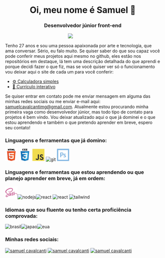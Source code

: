 
<h1 align="center">Oi, meu nome é Samuel &#129437;</h1>
<h3 align="center">Desenvolvedor júnior front-end</h3>
<img align="right" width="300" src="https://user-images.githubusercontent.com/104655361/177260769-570d1921-5a5f-4760-915e-8c7de690ff86.gif"/>
<br>





Tenho 27 anos e sou uma pessoa apaixonada por arte e tecnologia, que ama conversar. Sério, eu falo muito. Se quiser saber do que sou capaz você pode conferir meus projetos aqui mesmo no github, eles estão nos repositórios em destaque, lá tem uma descrição detalhada do que aprendi e porque decidi fazer o que fiz, mas se você quiser ver só o funcionamento vou deixar aqui o site de cada um para você conferir:  
<ul>
  <li><a href="https://calculadoragx.netlify.app">&#9881; Calculadora simples</a></li>
  <li><a href="curriculointerativo.netlify.app/">&#128221; Currículo interativo</a></li>
</ul>
Se quiser entrar em contato pode me enviar mensagem em alguma das minhas redes sociais ou me enviar e-mail aqui: <a href="https://github.com/Guaxininho/">samuelcavalcantimg@gmail.com</a>. Atualmente estou procurando minha primeira vaga como desenvolvedor júnior, mas todo tipo de contato para projetos é bem vindo. Vou deixar atualizado aqui o que já dominei e o que estou aprendendo e também o que pretendo aprender em breve, espero seu contato!
<h3 align="left">Linguagens e ferramentas que já domino:</h3>
<p align="left"> 
<a href="https://www.w3.org/html/" target="_blank" rel="noreferrer"> <img src="https://raw.githubusercontent.com/devicons/devicon/master/icons/html5/html5-original-wordmark.svg" alt="html5" width="40" height="40"/></a> 
<img src="https://raw.githubusercontent.com/devicons/devicon/master/icons/css3/css3-original-wordmark.svg" alt="css3" width="40" height="40"/>

<img src="https://raw.githubusercontent.com/devicons/devicon/master/icons/javascript/javascript-original.svg" alt="javascript" width="40" height="40"/>

<img src="https://www.vectorlogo.zone/logos/git-scm/git-scm-icon.svg" alt="git" width="40" height="40"/>
<img src="https://raw.githubusercontent.com/devicons/devicon/master/icons/photoshop/photoshop-line.svg" alt="photoshop" width="40" height="40"/>
</p>

<h3 align="left">Linguagens e ferramentas que estou aprendendo ou que planejo aprender em breve, já em ordem:</h3>
<p align="left"> 
<img src="https://raw.githubusercontent.com/devicons/devicon/master/icons/sass/sass-original.svg" alt="sass" width="40" height="40"/><img src="https://user-images.githubusercontent.com/104655361/181124306-cd028564-e5b5-4beb-8070-bff712af193c.png" alt="nodejs" width="40" height="40"/><img src="https://user-images.githubusercontent.com/104655361/181124733-1b4ac610-dfe5-4721-8b5c-66a43c717e3e.png" alt="react" width="40" height="40"/>
 <img src="https://user-images.githubusercontent.com/104655361/181125265-58972781-2006-4602-92e3-82cce70d58db.png" alt="react" width="40" height="40"/>
  <img src="https://user-images.githubusercontent.com/104655361/181126467-fb831394-5ef9-4078-86ce-c5e1460b9d94.png" alt="tailwind"40" height="40"/>
</p>
<h3 align="left">Idiomas que sou fluente ou tenho certa proficiência comprovada: </h3>
<p align="left"> 
<img src="https://user-images.githubusercontent.com/104655361/181121218-69f3e899-7121-49b4-b281-efdd0bde48d7.png" alt="brasil" width="40" height="40"/><img src="https://user-images.githubusercontent.com/104655361/181121222-4373cf8f-a6b9-468a-8ba2-2525c1d47c88.png" alt="japao" width="40" height="40"/><img src="https://user-images.githubusercontent.com/104655361/181121221-deaf5f06-7538-4b57-a524-3ff2d6dc69b5.png" alt="eua" width="40" height="40"/>
</p>
<h3 align="left">Minhas redes sociais:</h3>
<p align="left">
<a href="https://www.linkedin.com/in/samuel-cavalcanti-3a59a1239/" target="blank"><img align="center" src="https://raw.githubusercontent.com/rahuldkjain/github-profile-readme-generator/master/src/images/icons/Social/linked-in-alt.svg" alt="samuel cavalcanti" height="30" width="40" /></a>
<a href="https://www.instagram.com/tanukiguia/" target="blank"><img align="center" src="https://user-images.githubusercontent.com/104655361/181123416-b7f29969-7b1f-4744-b134-775cd9a39346.png" alt="samuel cavalcanti" height="30" width="40" /></a>
<a href="https://api.whatsapp.com/send?phone=5532998172723" target="blank"><img align="center" src="https://user-images.githubusercontent.com/104655361/181128239-bf9d6f5f-b278-4586-8e1f-36c2c80c1d67.png" alt="samuel cavalcanti" height="30" width="40" /></a>

</p>



